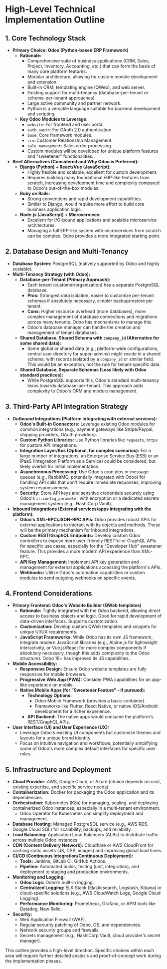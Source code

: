 # High-Level Technical Implementation Outline

## 1. Core Technology Stack
- **Primary Choice: Odoo (Python-based ERP Framework)**
    - **Rationale:**
        - Comprehensive suite of business applications (CRM, Sales, Project, Inventory, Accounting, etc.) that can form the basis of many core platform features.
        - Modular architecture, allowing for custom module development and extension.
        - Built-in ORM, templating engine (QWeb), and web server.
        - Existing support for multi-tenancy (database-per-tenant or schema-per-tenant approaches).
        - Large active community and partner network.
        - Python is a versatile language suitable for backend development and scripting.
    - **Key Odoo Modules to Leverage:**
        - `website`: For frontend and user portal.
        - `auth_oauth`: For OAuth 2.0 authentication.
        - `base`: Core framework modules.
        - `crm`: Customer Relationship Management.
        - `sale_management`: Sales order processing.
        - Custom modules will be developed for unique platform features and "sweetener" functionalities.
- **Brief Alternatives (Considered and Why Odoo is Preferred):**
    - **Django (Python) + React/Vue (JavaScript):**
        - Highly flexible and scalable, excellent for custom development.
        - Requires building many foundational ERP-like features from scratch, increasing development time and complexity compared to Odoo's out-of-the-box modules.
    - **Ruby on Rails:**
        - Strong conventions and rapid development capabilities.
        - Similar to Django, would require more effort to build core business application logic.
    - **Node.js (JavaScript) + Microservices:**
        - Excellent for I/O-bound applications and scalable microservice architectures.
        - Managing a full ERP-like system with microservices from scratch can be complex. Odoo provides a more integrated starting point.

## 2. Database Design and Multi-Tenancy
- **Database System:** PostgreSQL (natively supported by Odoo and highly scalable).
- **Multi-Tenancy Strategy (with Odoo):**
    - **Database-per-Tenant (Primary Approach):**
        - Each tenant (customer/organization) has a separate PostgreSQL database.
        - **Pros:** Strongest data isolation, easier to customize per-tenant schemas if absolutely necessary, simpler backup/restore per tenant.
        - **Cons:** Higher resource overhead (more databases), more complex management of database connections and migrations across many tenants. Odoo has mechanisms to manage this.
        - Odoo's database manager can handle the creation and management of tenant databases.
    - **Shared Database, Shared Schema with `company_id` (Alternative for some shared data):**
        - Some global or shared data (e.g., platform-wide configurations, central user directory for super-admins) might reside in a shared schema, with records isolated by a `company_id` or similar field. This would be an exception, not the rule for tenant-specific data.
    - **Shared Database, Separate Schemas (Less likely with Odoo standard practices):**
        - While PostgreSQL supports this, Odoo's standard multi-tenancy leans towards database-per-tenant. This approach adds complexity to Odoo's ORM and module management.

## 3. Third-Party API Integration Strategy
- **Outbound Integrations (Platform integrating with external services):**
    - **Odoo's Built-in Connectors:** Leverage existing Odoo modules for common integrations (e.g., payment gateways like Stripe/Paypal, shipping providers, OAuth providers).
    - **Custom Python Libraries:** Use Python libraries like `requests`, `httpx` for custom API integrations.
    - **Integration Layer/Bus (Optional, for complex scenarios):** For a large number of integrations, an Enterprise Service Bus (ESB) or an iPaaS (Integration Platform as a Service) could be considered, but likely overkill for initial implementation.
    - **Asynchronous Processing:** Use Odoo's cron jobs or message queues (e.g., RabbitMQ, potentially integrated with Odoo) for handling API calls that don't require immediate responses, improving system responsiveness.
    - **Security:** Store API keys and sensitive credentials securely using Odoo's `ir.config_parameter` with encryption or a dedicated secrets management system (e.g., HashiCorp Vault).
- **Inbound Integrations (External services/apps integrating with the platform):**
    - **Odoo's XML-RPC/JSON-RPC APIs:** Odoo provides robust APIs for external applications to interact with its objects and methods. These will be the primary mechanism for inbound integrations.
    - **Custom REST/GraphQL Endpoints:** Develop custom Odoo controllers to expose more user-friendly RESTful or GraphQL APIs for specific use cases, especially for the "Developer Hub" sweetener feature. This provides a more modern API experience than XML-RPC.
    - **API Key Management:** Implement API key generation and management for external applications accessing the platform's APIs.
    - **Webhooks:** Utilize Odoo's automation capabilities or custom modules to send outgoing webhooks on specific events.

## 4. Frontend Considerations
- **Primary Frontend: Odoo's Website Builder (QWeb templates)**
    - **Rationale:** Tightly integrated with the Odoo backend, allowing direct access to business objects and logic. Good for rapid development of data-driven interfaces. Supports customization.
    - **Customization:** Develop custom QWeb templates and snippets for unique UI/UX requirements.
    - **JavaScript Frameworks:** While Odoo has its own JS framework, integrate modern JavaScript libraries (e.g., Alpine.js for lightweight interactivity, or Vue.js/React for more complex components if absolutely necessary, though this adds complexity to the Odoo structure). Odoo 16+ has improved its JS capabilities.
- **Mobile Accessibility:**
    - **Responsive Design:** Ensure Odoo website templates are fully responsive for mobile browsers.
    - **Progressive Web App (PWA):** Consider PWA capabilities for an app-like experience on mobile.
    - **Native Mobile Apps (for "Sweetener Feature" - if pursued):**
        - **Technology Options:**
            - Odoo Mobile Framework (provides a basic container).
            - Frameworks like Flutter, React Native, or native iOS/Android development for a richer experience.
        - **API Backend:** The native apps would consume the platform's REST/GraphQL APIs.
- **User Interface (UI) and User Experience (UX):**
    - Leverage Odoo's existing UI components but customize themes and layouts for a unique brand identity.
    - Focus on intuitive navigation and workflows, potentially simplifying some of Odoo's more complex default interfaces for specific user roles.

## 5. Infrastructure and Deployment
- **Cloud Provider:** AWS, Google Cloud, or Azure (choice depends on cost, existing expertise, and specific service needs).
- **Containerization:** Docker for packaging the Odoo application and its dependencies.
- **Orchestration:** Kubernetes (K8s) for managing, scaling, and deploying containerized Odoo instances, especially in a multi-tenant environment.
    - Odoo Operator for Kubernetes can simplify deployment and management.
- **Database Hosting:** Managed PostgreSQL service (e.g., AWS RDS, Google Cloud SQL) for scalability, backups, and reliability.
- **Load Balancing:** Application Load Balancers (ALBs) to distribute traffic across multiple Odoo instances.
- **CDN (Content Delivery Network):** Cloudflare or AWS CloudFront for caching static assets (JS, CSS, images) and improving global load times.
- **CI/CD (Continuous Integration/Continuous Deployment):**
    - **Tools:** Jenkins, GitLab CI, GitHub Actions.
    - **Pipeline:** Automated builds, testing (unit, integration), and deployment to staging and production environments.
- **Monitoring and Logging:**
    - **Odoo Logs:** Odoo's built-in logging.
    - **Centralized Logging:** ELK Stack (Elasticsearch, Logstash, Kibana) or cloud-specific solutions (e.g., AWS CloudWatch Logs, Google Cloud Logging).
    - **Performance Monitoring:** Prometheus, Grafana, or APM tools like Datadog, New Relic.
- **Security:**
    - Web Application Firewall (WAF).
    - Regular security patching of Odoo, OS, and dependencies.
    - Network security groups and firewalls.
    - Secrets management (e.g., HashiCorp Vault, cloud provider's secret manager).

This outline provides a high-level direction. Specific choices within each area will require further detailed analysis and proof-of-concept work during the implementation phases.
